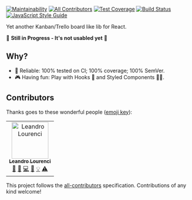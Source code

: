 [![Maintainability](https://api.codeclimate.com/v1/badges/c602758e03850fdb8b64/maintainability)](https://codeclimate.com/github/lourenci/react-kanban/maintainability)
[![All Contributors](https://img.shields.io/badge/all_contributors-1-orange.svg?style=flat-square)](#contributors)
[![Test Coverage](https://api.codeclimate.com/v1/badges/c602758e03850fdb8b64/test_coverage)](https://codeclimate.com/github/lourenci/react-kanban/test_coverage)
[![Build Status](https://travis-ci.org/lourenci/react-kanban.svg?branch=master)](https://travis-ci.org/lourenci/react-kanban)
[![JavaScript Style Guide](https://img.shields.io/badge/code_style-standard-brightgreen.svg)](https://standardjs.com)

Yet another Kanban/Trello board like lib for React.

🚨 **Still in Progress - It's not usabled yet** 🚨

## Why?

  * 👊 Reliable: 100% tested on CI; 100% coverage; 100% SemVer.
  * 🎮 Having fun: Play with Hooks 🎣 and Styled Components 💅🏻.

## Contributors

Thanks goes to these wonderful people ([emoji key](https://allcontributors.org/docs/en/emoji-key)):

<!-- ALL-CONTRIBUTORS-LIST:START - Do not remove or modify this section -->
<!-- prettier-ignore -->
<table><tr><td align="center"><a href="https://blog.lourenci.com/"><img src="https://avatars3.githubusercontent.com/u/2339362?v=4" width="100px;" alt="Leandro Lourenci"/><br /><sub><b>Leandro Lourenci</b></sub></a><br /><a href="#question-lourenci" title="Answering Questions">💬</a> <a href="https://github.com/lourenci/react-kanban/issues?q=author%3Alourenci" title="Bug reports">🐛</a> <a href="https://github.com/lourenci/react-kanban/commits?author=lourenci" title="Code">💻</a> <a href="https://github.com/lourenci/react-kanban/commits?author=lourenci" title="Documentation">📖</a> <a href="#example-lourenci" title="Examples">💡</a> <a href="https://github.com/lourenci/react-kanban/commits?author=lourenci" title="Tests">⚠️</a></td></tr></table>

<!-- ALL-CONTRIBUTORS-LIST:END -->

This project follows the [all-contributors](https://github.com/all-contributors/all-contributors) specification. Contributions of any kind welcome!
